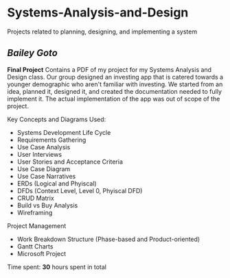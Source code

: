 # Systems-Analysis-and-Design
Projects related to planning, designing, and implementing a system

## *Bailey Goto*

**Final Project** Contains a PDF of my project for my Systems Analysis and Design class. 
Our group designed an investing app that is catered towards a younger demographic who aren't familiar with investing. We started from an idea, planned it, designed it, and created the documentation needed to fully implement it. The actual implementation of the app was out of scope of the project. 

Key Concepts and Diagrams Used: 
* Systems Development Life Cycle
* Requirements Gathering
* Use Case Analysis
* User Interviews
* User Stories and Acceptance Criteria
* Use Case Diagram
* Use Case Narratives
* ERDs (Logical and Phyiscal)
* DFDs (Context Level, Level 0, Phyiscal DFD)
* CRUD Matrix
* Build vs Buy Analysis
* Wireframing

Project Management
* Work Breakdown Structure (Phase-based and Product-oriented)
* Gantt Charts
* Microsoft Project



Time spent: **30** hours spent in total


